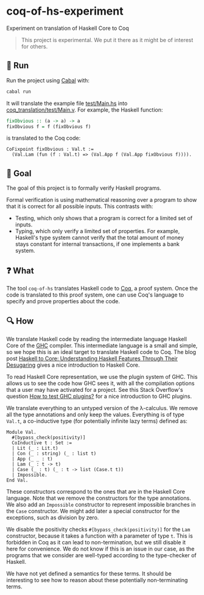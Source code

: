 # coq-of-hs-experiment

Experiment on translation of Haskell Core to Coq

> This project is experimental. We put it there as it might be of interest for others.

## 🚀 Run

Run the project using [Cabal](https://www.haskell.org/cabal/) with:

```sh
cabal run
```

It will translate the example file [test/Main.hs](test/Main.hs) into [coq_translation/test/Main.v](coq_translation/test/Main.v). For example, the Haskell function:

```haskell
fixObvious :: (a -> a) -> a
fixObvious f = f (fixObvious f)
```

is translated to the Coq code:

```coq
CoFixpoint fixObvious : Val.t :=
  (Val.Lam (fun (f : Val.t) => (Val.App f (Val.App fixObvious f)))).
```

## 🎯 Goal

The goal of this project is to formally verify Haskell programs.

Formal verification is using mathematical reasoning over a program to show that it is correct for all possible inputs. This contrasts with:

- Testing, which only shows that a program is correct for a limited set of inputs.
- Typing, which only verify a limited set of properties. For example, Haskell's type system cannot verify that the total amount of money stays constant for internal transactions, if one implements a bank system.

## ❓ What

The tool `coq-of-hs` translates Haskell code to [Coq](https://coq.inria.fr/), a proof system. Once the code is translated to this proof system, one can use Coq's language to specify and prove properties about the code.

## 🔍 How

We translate Haskell code by reading the intermediate language Haskell Core of the [GHC](https://en.wikipedia.org/wiki/Glasgow_Haskell_Compiler) compiler. This intermediate language is a small and simple, so we hope this is an ideal target to translate Haskell code to Coq. The blog post [Haskell to Core: Understanding Haskell Features Through Their Desugaring](https://serokell.io/blog/haskell-to-core) gives a nice introduction to Haskell Core.

To read Haskell Core representation, we use the plugin system of GHC. This allows us to see the code how GHC sees it, with all the compilation options that a user may have activated for a project. See this Stack Overflow's question [How to test GHC plugins?](https://stackoverflow.com/questions/55878912/how-to-test-ghc-plugins) for a nice introduction to GHC plugins.

We translate everything to an untyped version of the λ-calculus. We remove all the type annotations and only keep the values. Everything is of type `Val.t`, a co-inductive type (for potentially infinite lazy terms) defined as:

```coq
Module Val.
  #[bypass_check(positivity)]
  CoInductive t : Set :=
  | Lit (_ : Lit.t)
  | Con (_ : string) (_ : list t)
  | App (_ _ : t)
  | Lam (_ : t -> t)
  | Case (_ : t) (_ : t -> list (Case.t t))
  | Impossible.
End Val.
```

These constructors correspond to the ones that are in the Haskell Core language. Note that we remove the constructors for the type annotations. We also add an `Impossible` constructor to represent impossible branches in the `Case` constructor. We might add later a special constructor for the exceptions, such as division by zero.

We disable the positivity checks `#[bypass_check(positivity)]` for the `Lam` constructor, because it takes a function with a parameter of type `t`. This is forbidden in Coq as it can lead to non-termination, but we still disable it here for convenience. We do not know if this is an issue in our case, as the programs that we consider are well-typed according to the type-checker of Haskell.

We have not yet defined a semantics for these terms. It should be interesting to see how to reason about these potentially non-terminating terms.
